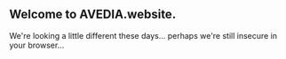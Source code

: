 ## Welcome to AVEDIA.website. 

We're looking a little different these days... perhaps we're still insecure in your browser...
